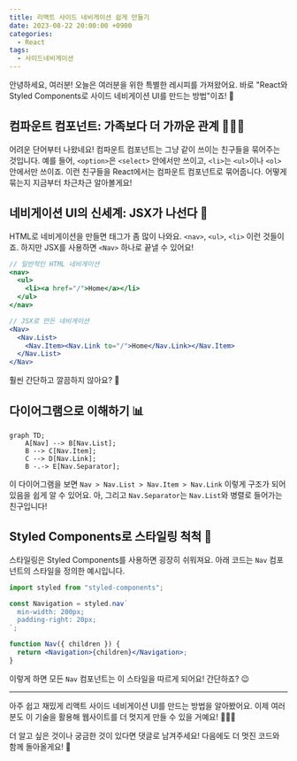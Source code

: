 ```yaml
---
title: 리액트 사이드 네비게이션 쉽게 만들기
date: 2023-08-22 20:00:00 +0900
categories:
  - React
tags:
  - 사이드네비게이션
---
```


안녕하세요, 여러분! 오늘은 여러분을 위한 특별한 레시피를 가져왔어요. 바로 "React와 Styled Components로 사이드 네비게이션 UI를 만드는 방법"이죠! 🎉

## 컴파운트 컴포넌트: 가족보다 더 가까운 관계 👨‍👩‍👦

어려운 단어부터 나왔네요! 컴파운트 컴포넌트는 그냥 같이 쓰이는 친구들을 묶어주는 것입니다. 예를 들어, `<option>`은 `<select>` 안에서만 쓰이고, `<li>`는 `<ul>`이나 `<ol>` 안에서만 쓰이죠. 이런 친구들을 React에서는 컴파운트 컴포넌트로 묶어줍니다. 어떻게 묶는지 지금부터 차근차근 알아볼게요!

## 네비게이션 UI의 신세계: JSX가 나선다 🚀

HTML로 네비게이션을 만들면 태그가 좀 많이 나와요. `<nav>`, `<ul>`, `<li>` 이런 것들이죠. 하지만 JSX를 사용하면 `<Nav>` 하나로 끝낼 수 있어요!

```jsx
// 일반적인 HTML 네비게이션
<nav>
  <ul>
    <li><a href="/">Home</a></li>
  </ul>
</nav>

// JSX로 만든 네비게이션
<Nav>
  <Nav.List>
    <Nav.Item><Nav.Link to="/">Home</Nav.Link></Nav.Item>
  </Nav.List>
</Nav>
```

훨씬 간단하고 깔끔하지 않아요? 🎉

## 다이어그램으로 이해하기 📊

```mermaid
graph TD;
    A[Nav] --> B[Nav.List];
    B --> C[Nav.Item];
    C --> D[Nav.Link];
    B -.-> E[Nav.Separator];
```

이 다이어그램을 보면 `Nav > Nav.List > Nav.Item > Nav.Link` 이렇게 구조가 되어 있음을 쉽게 알 수 있어요. 아, 그리고 `Nav.Separator`는 `Nav.List`와 병렬로 들어가는 친구입니다!

## Styled Components로 스타일링 척척 🎨

스타일링은 Styled Components를 사용하면 굉장히 쉬워져요. 아래 코드는 `Nav` 컴포넌트의 스타일을 정의한 예시입니다.

```jsx
import styled from "styled-components";

const Navigation = styled.nav`
  min-width: 200px;
  padding-right: 20px;
`;

function Nav({ children }) {
  return <Navigation>{children}</Navigation>;
}
```

이렇게 하면 모든 `Nav` 컴포넌트는 이 스타일을 따르게 되어요! 간단하죠? 😉

---

아주 쉽고 재밌게 리액트 사이드 네비게이션 UI를 만드는 방법을 알아봤어요. 이제 여러분도 이 기술을 활용해 웹사이트를 더 멋지게 만들 수 있을 거예요! 👏👏👏

더 알고 싶은 것이나 궁금한 것이 있다면 댓글로 남겨주세요! 다음에도 더 멋진 코드와 함께 돌아올게요! 🌟

